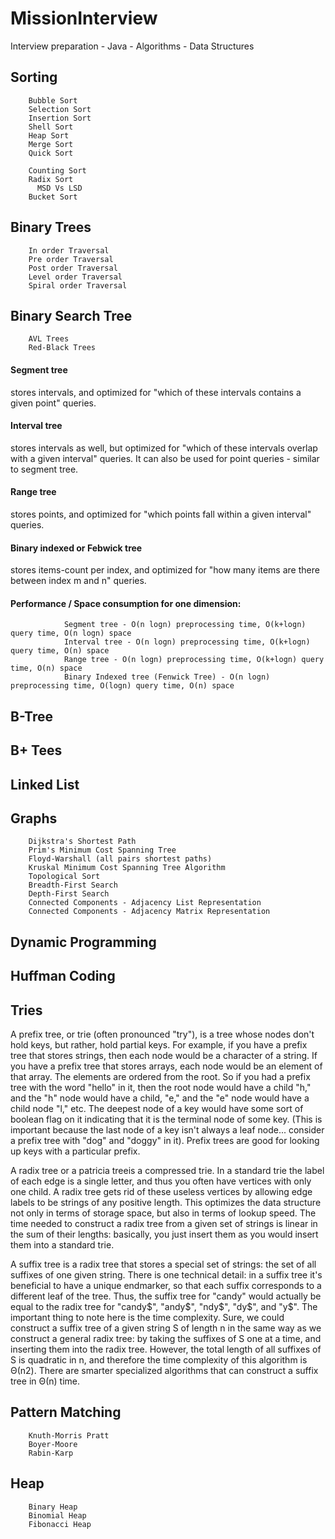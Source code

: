 # MissionInterview
Interview preparation - Java - Algorithms - Data Structures 

## Sorting

        Bubble Sort
        Selection Sort
        Insertion Sort
        Shell Sort
        Heap Sort
        Merge Sort
        Quick Sort

        Counting Sort
        Radix Sort
          MSD Vs LSD
        Bucket Sort

## Binary Trees
        In order Traversal
        Pre order Traversal
        Post order Traversal
        Level order Traversal
        Spiral order Traversal

## Binary Search Tree
        AVL Trees
        Red-Black Trees

#### Segment tree 
stores intervals, and optimized for "which of these intervals contains a given point" queries.

#### Interval tree 
stores intervals as well, but optimized for "which of these intervals overlap with a given interval" queries. It can also be used for point queries - similar to segment tree.

#### Range tree 
stores points, and optimized for "which points fall within a given interval" queries.

#### Binary indexed or Febwick tree 
stores items-count per index, and optimized for "how many items are there between index m and n" queries.

#### Performance / Space consumption for one dimension:

                Segment tree - O(n logn) preprocessing time, O(k+logn) query time, O(n logn) space
                Interval tree - O(n logn) preprocessing time, O(k+logn) query time, O(n) space
                Range tree - O(n logn) preprocessing time, O(k+logn) query time, O(n) space
                Binary Indexed tree (Fenwick Tree) - O(n logn) preprocessing time, O(logn) query time, O(n) space

## B-Tree

## B+ Tees

## Linked List

## Graphs
        Dijkstra's Shortest Path
        Prim's Minimum Cost Spanning Tree
        Floyd-Warshall (all pairs shortest paths)
        Kruskal Minimum Cost Spanning Tree Algorithm
        Topological Sort
        Breadth-First Search
        Depth-First Search
        Connected Components - Adjacency List Representation
        Connected Components - Adjacency Matrix Representation
        
## Dynamic Programming

## Huffman Coding

## Tries

A prefix tree, or trie (often pronounced "try"), is a tree whose nodes don't hold keys, but rather, hold partial keys.  For example, if you have a prefix tree that stores strings, then each node would be a character of a string.  If you have a prefix tree that stores arrays, each node would be an element of that array.  The elements are ordered from the root.  So if you had a prefix tree with the word "hello" in it, then the root node would have a child "h," and the "h" node would have a child, "e," and the "e" node would have a child node "l," etc.  The deepest node of a key would have some sort of boolean flag on it indicating that it is the terminal node of some key.  (This is important because the last node of a key isn't always a leaf node... consider a prefix tree with "dog" and "doggy" in it).  Prefix trees are good for looking up keys with a particular prefix.

A radix tree or a patricia treeis a compressed trie. In a standard trie the label of each edge is a single letter, and thus you often have vertices with only one child. A radix tree gets rid of these useless vertices by allowing edge labels to be strings of any positive length. This optimizes the data structure not only in terms of storage space, but also in terms of lookup speed. The time needed to construct a radix tree from a given set of strings is linear in the sum of their lengths: basically, you just insert them as you would insert them into a standard trie.

A suffix tree is a radix tree that stores a special set of strings: the set of all suffixes of one given string. 
There is one technical detail: in a suffix tree it's beneficial to have a unique endmarker, so that each suffix corresponds to a different leaf of the tree. Thus, the suffix tree for "candy" would actually be equal to the radix tree for "candy$", "andy$", "ndy$", "dy$", and "y$".
The important thing to note here is the time complexity. Sure, we could construct a suffix tree of a given string S of length n in the same way as we construct a general radix tree: by taking the suffixes of S one at a time, and inserting them into the radix tree. However, the total  length of all suffixes of S is quadratic in n, and therefore the time complexity of this algorithm is Θ(n2). There are smarter specialized algorithms that can construct a suffix tree in Θ(n) time.
        
## Pattern Matching
        Knuth-Morris Pratt
        Boyer-Moore
        Rabin-Karp
      
## Heap
        Binary Heap
        Binomial Heap
        Fibonacci Heap
